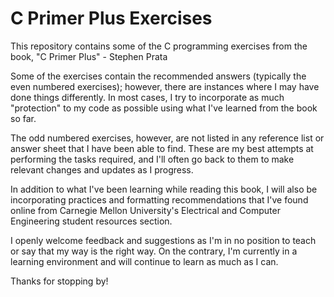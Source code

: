 # C Primer Plus Exercises
This repository contains some of the C programming exercises from the book, "C Primer Plus" - Stephen Prata

Some of the exercises contain the recommended answers (typically the even numbered exercises); however, there are 
instances where I may have done things differently. In most cases, I try to incorporate as much "protection" to 
my code as possible using what I've learned from the book so far.

The odd numbered exercises, however, are not listed in any reference list or answer sheet that I have been able to 
find. These are my best attempts at performing the tasks required, and I'll often go back to them to make 
relevant changes and updates as I progress.

In addition to what I've been learning while reading this book, I will also be incorporating practices and 
formatting recommendations that I've found online from Carnegie Mellon University's Electrical and Computer 
Engineering student resources section.

I openly welcome feedback and suggestions as I'm in no position to teach or say that my way is the right way. On 
the contrary, I'm currently in a learning environment and will continue to learn as much as I can. 

Thanks for stopping by!
